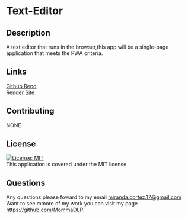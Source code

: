 # Text-Editor
 
## Description

 A text editor that runs in the browser,this app will be a single-page application that meets the PWA criteria.<br>


## Links

<a href="https://github.com/MommaDLP/Text-Editor">Github Repo</a><br>
<a href="https://text-editor-enxs.onrender.com">Render Site</a><br>


## Contributing
NONE

## License

[![License: MIT](https://img.shields.io/badge/License-MIT-yellow.svg)](https://opensource.org/licenses/MIT)<br>
This application is covered under the MIT license

## Questions

  Any questions please foward to my email miranda.cortez.17@gmail.com<br>
  Want to see mmore of my work you can visit my page https://github.com/MommaDLP. 